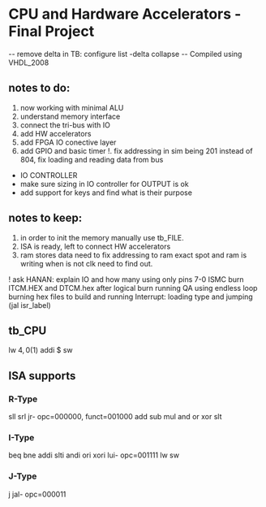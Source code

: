 # CPU and Hardware Accelerators - Final Project

-- remove delta in TB: configure list -delta collapse
-- Compiled using VHDL_2008

## notes to do:
1. now working with minimal ALU
2. understand memory interface
3. connect the tri-bus with IO
4. add HW accelerators
5. add FPGA IO conective layer
5. add GPIO and basic timer
!. fix addressing in sim being 201 instead of 804, fix loading and reading data from bus

- IO CONTROLLER
- make sure sizing in IO controller for OUTPUT is ok
- add support for keys and find what is their purpose

## notes to keep:
1. in order to init the memory manually use tb_FILE.
2. ISA is ready, left to connect HW accelerators
3. ram stores data need to fix addressing to ram exact spot and ram is writing when is not clk need to find out.


! ask HANAN: explain IO and how many 
using only pins 7-0
ISMC burn ITCM.HEX and DTCM.hex after logical burn
running QA using endless loop burning hex files to build and running
Interrupt: loading type and jumping (jal isr_label)

## tb_CPU
lw $4,0($1)
addi $
sw 

## ISA supports
### R-Type
sll 
srl
jr- opc=000000, funct=001000
add
sub
mul
and
or
xor
slt
### I-Type
beq
bne
addi
slti
andi
ori
xori
lui- opc=001111
lw
sw
### J-Type
j
jal- opc=000011